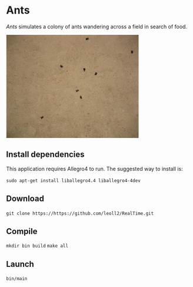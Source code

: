 # Ants

*Ants* simulates a colony of ants wandering across a field in search of food.

<img src="img/ants.png" width="360" height="280" />

## Install dependencies

This application requires Allegro4 to run. The suggested way to install is:

`sudo apt-get install liballegro4.4 liballegro4-4dev`

## Download

`git clone https://https://github.com/leoll2/RealTime.git`

## Compile

`mkdir bin build`
`make all`

## Launch

`bin/main`

